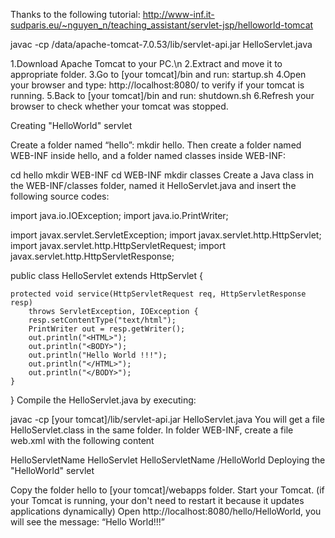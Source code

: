 Thanks to the following tutorial:
http://www-inf.it-sudparis.eu/~nguyen_n/teaching_assistant/servlet-jsp/helloworld-tomcat

javac -cp /data/apache-tomcat-7.0.53/lib/servlet-api.jar HelloServlet.java

1.Download Apache Tomcat to your PC.\n
2.Extract and move it to appropriate folder.
3.Go to [your tomcat]/bin and run: startup.sh
4.Open your browser and type: http://localhost:8080/ to verify if your tomcat is running.
5.Back to [your tomcat]/bin and run: shutdown.sh
6.Refresh your browser to check whether your tomcat was stopped.


Creating "HelloWorld" servlet

Create a folder named “hello”: mkdir hello.
Then create a folder named WEB-INF inside hello, and a folder named classes inside WEB-INF:

cd hello
mkdir WEB-INF
cd WEB-INF
mkdir classes
Create a Java class in the WEB-INF/classes folder, named it HelloServlet.java and insert the following source codes: 

import java.io.IOException;
import java.io.PrintWriter;
 
import javax.servlet.ServletException;
import javax.servlet.http.HttpServlet;
import javax.servlet.http.HttpServletRequest;
import javax.servlet.http.HttpServletResponse;
 
public class HelloServlet extends HttpServlet {
 
	protected void service(HttpServletRequest req, HttpServletResponse resp)
	    throws ServletException, IOException {
	    resp.setContentType("text/html");
	    PrintWriter out = resp.getWriter();		
	    out.println("<HTML>");
	    out.println("<BODY>");
	    out.println("Hello World !!!");
	    out.println("</HTML>");
	    out.println("</BODY>");
	}
 
}
Compile the HelloServlet.java by executing: 

javac -cp [your tomcat]/lib/servlet-api.jar HelloServlet.java
You will get a file HelloServlet.class in the same folder.
In folder WEB-INF, create a file web.xml with the following content 

<web-app>
    <servlet>
              <servlet-name>HelloServletName</servlet-name>
              <servlet-class>HelloServlet</servlet-class>
     </servlet>
     <servlet-mapping>
             <servlet-name>HelloServletName</servlet-name>
             <url-pattern>/HelloWorld</url-pattern>
     </servlet-mapping>
</web-app>
Deploying the "HelloWorld" servlet

Copy the folder hello to [your tomcat]/webapps folder.
Start your Tomcat. (if your Tomcat is running, your don't need to restart it because it updates applications dynamically)
Open http://localhost:8080/hello/HelloWorld, you will see the message: “Hello World!!!” 
